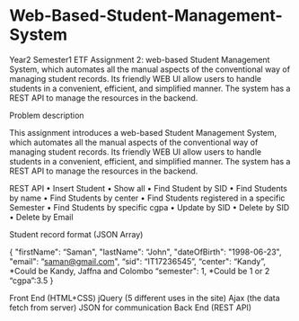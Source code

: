 # Web-Based-Student-Management-System
Year2 Semester1 ETF Assignment 2: web-based Student Management System, which automates all the manual aspects of the conventional way of managing student records. Its friendly WEB UI allow users to handle students in a convenient, efficient, and simplified manner. The system has a REST API to manage the resources in the backend.

Problem description

This assignment introduces a web-based Student Management System, 
which automates all the manual aspects of the conventional way of 
managing student records. Its friendly WEB UI allow users to handle 
students in a convenient, efficient, and simplified manner. The system 
has a REST API to manage the resources in the backend.


REST API
• Insert Student
• Show all
• Find Student by SID
• Find Students by name
• Find Students by center
• Find Students registered in a specific Semester
• Find Students by specific cgpa
• Update by SID
• Delete by SID
• Delete by Email


Student record format (JSON Array)

{
"firstName": “Saman",
"lastName": “John",
"dateOfBirth": "1998-06-23",
"email": “saman@gmail.com",
“sid": “IT17236545”,
“center": “Kandy”, *Could be Kandy, Jaffna and Colombo
“semester": 1, *Could be 1 or 2
“cgpa”:3.5
}


Front End (HTML+CSS)
jQuery (5 different uses in the site)
Ajax (the data fetch from server)
JSON for communication
Back End (REST API)
